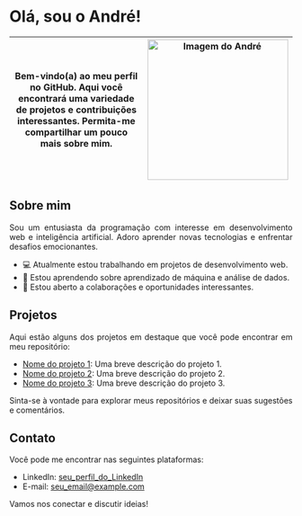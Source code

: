 # Olá, sou o André!

<div style="text-align: justify">

Bem-vindo(a) ao meu perfil no GitHub. Aqui você encontrará uma variedade de projetos e contribuições interessantes. Permita-me compartilhar um pouco mais sobre mim.</div> | <div style="text-align: center"><img src="https://i.ibb.co/NsgZJmk/IMG-20230501-140717.jpg" alt="Imagem do André" width="250"></div> |
|---|---|

  ## Sobre mim

Sou um entusiasta da programação com interesse em desenvolvimento web e inteligência artificial. Adoro aprender novas tecnologias e enfrentar desafios emocionantes.

- 💻 Atualmente estou trabalhando em projetos de desenvolvimento web.
- 🌱 Estou aprendendo sobre aprendizado de máquina e análise de dados.
- 🤝 Estou aberto a colaborações e oportunidades interessantes.


## Projetos

Aqui estão alguns dos projetos em destaque que você pode encontrar em meu repositório:

- [Nome do projeto 1](link_do_projeto_1): Uma breve descrição do projeto 1.
- [Nome do projeto 2](link_do_projeto_2): Uma breve descrição do projeto 2.
- [Nome do projeto 3](link_do_projeto_3): Uma breve descrição do projeto 3.

Sinta-se à vontade para explorar meus repositórios e deixar suas sugestões e comentários.

## Contato

Você pode me encontrar nas seguintes plataformas:

- LinkedIn: [seu_perfil_do_LinkedIn](link_do_seu_perfil_do_LinkedIn)
- E-mail: seu_email@example.com

Vamos nos conectar e discutir ideias!
